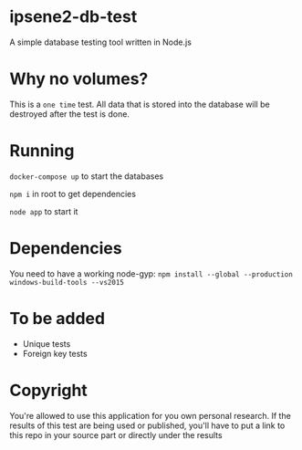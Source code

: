 # ipsene2-db-test
A simple database testing tool written in Node.js

# Why no volumes?
This is a `one time` test. All data that is stored into the database will be destroyed after the test is done.

# Running
`docker-compose up` to start the databases

`npm i` in root to get dependencies

`node app` to start it

# Dependencies
You need to have a working node-gyp:
`npm install --global --production windows-build-tools --vs2015`

# To be added
- Unique tests
- Foreign key tests


# Copyright
You're allowed to use this application for you own personal research. If the results of this test are being used or published, you'll have to put a link to this repo in your source part or directly under the results